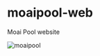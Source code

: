 # moaipool-web
Moai Pool website

![moaipool](https://user-images.githubusercontent.com/84546123/141613678-43fcfbbd-34cf-4b65-9bf9-bb36f836421c.jpg)

